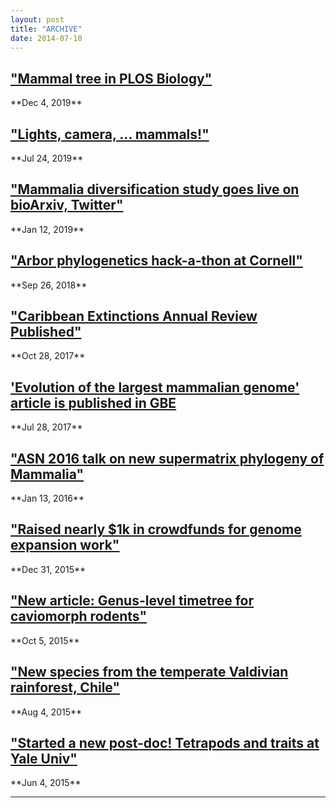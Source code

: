 ```yaml
---
layout: post
title: "ARCHIVE"
date: 2014-07-10
---
```



<h2><a href="https://n8u.org/blog/2019/Mammalia-tree-published">"Mammal tree in PLOS Biology"</a></h2>
**Dec 4, 2019**

<h2><a href="https://n8u.org/blog/2019/Lights-camera-mammals">"Lights, camera, ... mammals!"</a></h2>
**Jul 24, 2019**

<h2><a href="https://n8u.org/blog/2019/Preprint-of-Mammalia-tree-study">"Mammalia diversification study goes live on bioArxiv, Twitter"</a></h2>
**Jan 12, 2019**

<h2><a href="https://n8u.org/blog/2018/Arbor-hackathon">
"Arbor phylogenetics hack-a-thon at Cornell"</a></h2>
**Sep 26, 2018**

<h2><a href="https://n8u.org/blog/2017/Caribbean-extinctions-Annual-Review-published">
"Caribbean Extinctions Annual Review Published"</a></h2>
**Oct 28, 2017**

<h2><a href="https://n8u.org/blog/2017/vizRat-paper-published">
'Evolution of the largest mammalian genome' article is published in GBE</a></h2>
**Jul 28, 2017**

<h2><a href="https://n8u.org/blog/2016/Presented-at-Asilomar">"ASN 2016 talk on new supermatrix phylogeny of Mammalia"</a></h2>
**Jan 13, 2016**

<h2><a href="https://n8u.org/blog/2015/VizRat_crowdfunding">"Raised nearly $1k in crowdfunds for genome expansion work"</a></h2>
**Dec 31, 2015**

<h2><a href="https://n8u.org/blog/2015/New-article-in-sarem-book">"New article: Genus-level timetree for caviomorph rodents"</a></h2>
**Oct 5, 2015**

<h2><a href="https://n8u.org/blog/2015/New-article-in-JMamm">"New species from the temperate Valdivian rainforest, Chile"</a></h2>
**Aug 4, 2015**

<h2><a href="https://n8u.org/blog/2015/Starting-new-position-atYale">"Started a new post-doc! Tetrapods and traits at Yale Univ"</a></h2>
**Jun 4, 2015**


<hr class="with-margin" />
